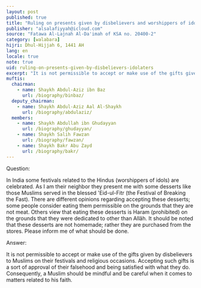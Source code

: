 ```yaml
---
layout: post
published: true
title: "Ruling on presents given by disbelievers and worshippers of idols to Muslims in their festivals"
publisher: "alsalafiyyah@icloud.com"
source: "Fatawa Al-Lajnah Al-Da'imah of KSA no. 20400-2"
category: [walabara]
hijri: Dhul-Hijjah 6, 1441 AH
lang: en
locale: true
note: true
uid: ruling-on-presents-given-by-disbelievers-idolaters
excerpt: "It is not permissible to accept or make use of the gifts given by disbelievers to Muslims on their festivals and religious occasions."
muftis:
  chairman: 
    - name: Shaykh Abdul-Aziz ibn Baz
      url: /biography/binbaz/
  deputy_chairman:
    - name: Shaykh Abdul-Aziz Aal Al-Shaykh
      url: /biography/abdulaziz/
  members: 
    - name: Shaykh Abdullah ibn Ghudayyan
      url: /biography/ghudayyan/
    - name: Shaykh Salih Fawzan
      url: /biography/fawzan/
    - name: Shaykh Bakr Abu Zayd
      url: /biography/bakr/
---
```


Question: 
 
In India some festivals related to the Hindus (worshippers of idols) are celebrated. As I am their neighbor they present me with some desserts like those Muslims served in the blessed 'Eid-ul-Fitr (the Festival of Breaking the Fast). There are different opinions regarding accepting these desserts; some people consider eating them permissible on the grounds that they are not meat. Others view that eating these desserts is Haram (prohibited) on the grounds that they were dedicated to other than Allâh. It should be noted that these desserts are not homemade; rather they are purchased from the stores. Please inform me of what should be done.

Answer:

It is not permissible to accept or make use of the gifts given by disbelievers to Muslims on their festivals and religious occasions. Accepting such gifts is a sort of approval of their falsehood and being satisfied with what they do. Consequently, a Muslim should be mindful and be careful when it comes to matters related to his faith.

